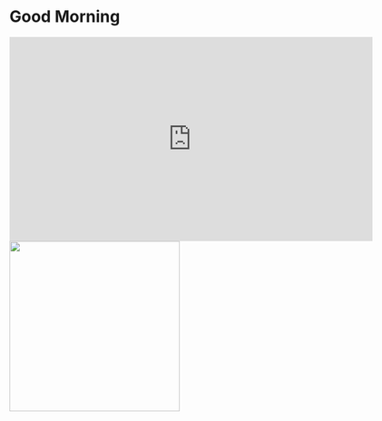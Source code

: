<html lang="en">
  <head>
  <title>Hello world</title>
  <link rel="stylesheet" href="styles.css"> 
  </head>
  <body>
    <h1>Good Morning</h1>
<iframe  class="back" src="https://player.vimeo.com/video/1030373647?autoplay=1&loop=1" width="640" height="360" frameborder="0"    allowfullscreen></iframe>
    <img src="![Windows_Final_3840p_v10_opt](https://github.com/user-attachments/assets/0b29071d-d89a-4f03-ad38-a003c93541ee)" with="300" height="300"></img>
  </body>
</html>






